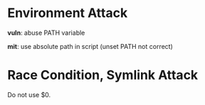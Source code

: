 # Environment Attack
**vuln**: abuse PATH variable

**mit**: use absolute path in script (unset PATH not correct)

# Race Condition, Symlink Attack
Do not use $0.
